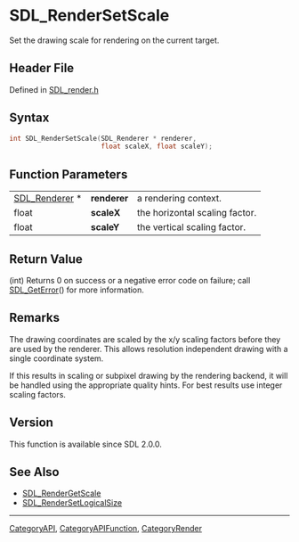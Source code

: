 # SDL_RenderSetScale

Set the drawing scale for rendering on the current target.

## Header File

Defined in [SDL_render.h](https://github.com/libsdl-org/SDL/blob/SDL2/include/SDL_render.h)

## Syntax

```c
int SDL_RenderSetScale(SDL_Renderer * renderer,
                       float scaleX, float scaleY);
```

## Function Parameters

|                                |              |                                |
| ------------------------------ | ------------ | ------------------------------ |
| [SDL_Renderer](SDL_Renderer) * | **renderer** | a rendering context.           |
| float                          | **scaleX**   | the horizontal scaling factor. |
| float                          | **scaleY**   | the vertical scaling factor.   |

## Return Value

(int) Returns 0 on success or a negative error code on failure; call
[SDL_GetError](SDL_GetError)() for more information.

## Remarks

The drawing coordinates are scaled by the x/y scaling factors before they
are used by the renderer. This allows resolution independent drawing with a
single coordinate system.

If this results in scaling or subpixel drawing by the rendering backend, it
will be handled using the appropriate quality hints. For best results use
integer scaling factors.

## Version

This function is available since SDL 2.0.0.

## See Also

- [SDL_RenderGetScale](SDL_RenderGetScale)
- [SDL_RenderSetLogicalSize](SDL_RenderSetLogicalSize)






----
[CategoryAPI](CategoryAPI), [CategoryAPIFunction](CategoryAPIFunction), [CategoryRender](CategoryRender)

